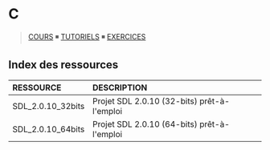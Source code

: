 # C

> [COURS](https://www.youtube.com/playlist?list=PLrSOXFDHBtfEh6PCE39HERGgbbaIHhy4j) ◾ [TUTORIELS](https://www.youtube.com/playlist?list=PLrSOXFDHBtfECGo-do0Xf6o3fjc8Rta5N) ◾ [EXERCICES](https://www.youtube.com/playlist?list=PLrSOXFDHBtfF6lXQpJ4hBha76DsQufiEQ)

## Index des ressources

|RESSOURCE|DESCRIPTION|
|:--|:--|
|SDL_2.0.10_32bits|Projet SDL 2.0.10 (32-bits) prêt-à-l'emploi|
|SDL_2.0.10_64bits|Projet SDL 2.0.10 (64-bits) prêt-à-l'emploi|
